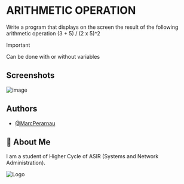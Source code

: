# ARITHMETIC OPERATION
Write a program that displays on the screen the result of the following arithmetic operation (3 + 5) / (2 x 5)^2

>[!IMPORTANT]
> Can be done with or without variables

## Screenshots


![image](https://github.com/MarcPerarnau/C/assets/151735878/102a4910-0daa-4dc5-a53c-b2e7b34f3935)



## Authors

- [@MarcPerarnau](https://github.com/MarcPerarnau)


## 🚀 About Me
I am a student of Higher Cycle of ASIR (Systems and Network Administration).


![Logo](https://github.com/MarcPerarnau/MV/assets/151735878/dbd36d50-971f-4147-8b66-0c489954895e)
